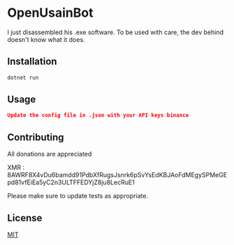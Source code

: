 # OpenUsainBot

I just disassembled his .exe software. To be used with care, the dev behind doesn't know what it does. 

## Installation

```bash
dotnet run 
```

## Usage

```json
Update the config file in .json with your API keys binance
```

## Contributing
All donations are appreciated
 
XMR : 8AWRF8X4vDu6bamdd91PdbXfRugsJsnrk6pSvYsEdKBJAoFdMEgySPMeGEpd81vfEiEa5yC2n3ULTFFEDYjZ8ju8LecRuE1

Please make sure to update tests as appropriate.

## License
[MIT](https://choosealicense.com/licenses/mit/)
